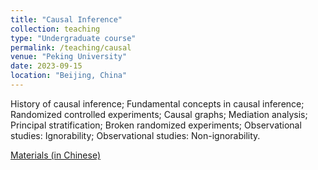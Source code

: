 ```yaml
---
title: "Causal Inference"
collection: teaching
type: "Undergraduate course"
permalink: /teaching/causal
venue: "Peking University"
date: 2023-09-15
location: "Beijing, China"
---
```


History of causal inference;
Fundamental concepts in causal inference;
Randomized controlled experiments;
Causal graphs;
Mediation analysis;
Principal stratification;
Broken randomized experiments;
Observational studies: Ignorability;
Observational studies: Non-ignorability.

[Materials (in Chinese)](../files/causal_short_course.zip)

